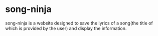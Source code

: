 # song-ninja

song-ninja is a website designed to save the lyrics of a song(the title of which is provided by the user) and display the information.

